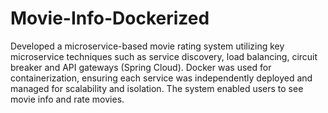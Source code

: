 # Movie-Info-Dockerized
Developed a microservice-based movie rating system utilizing key microservice techniques such as service discovery, load balancing, circuit breaker and API gateways (Spring Cloud). Docker was used for containerization, ensuring each service was independently deployed and managed for scalability and isolation. The system enabled users to see movie info and rate movies.
